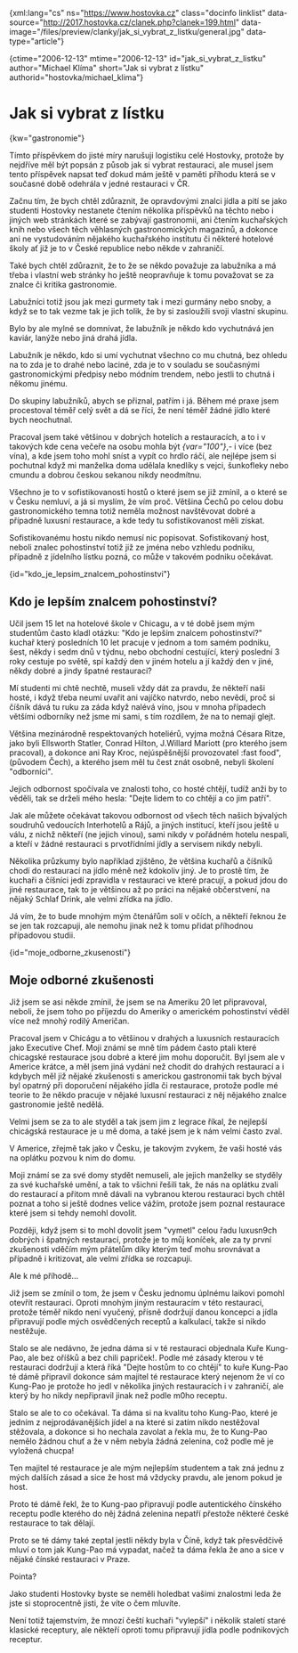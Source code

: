 
{xml:lang="cs" ns="https://www.hostovka.cz" class="docinfo linklist" data-source="http://2017.hostovka.cz/clanek.php?clanek=199.html" data-image="/files/preview/clanky/jak\_si\_vybrat\_z\_listku/general.jpg" data-type="article"}

{ctime="2006-12-13" mtime="2006-12-13" id="jak\_si\_vybrat\_z\_listku" author="Michael Klíma" short="Jak si vybrat z lístku" authorid="hostovka/michael_klima"}

# Jak si vybrat z lístku

<!-- generated attribute kw by user_udpatekw.sh on 2020-04-21, do not edit -->

{kw="gastronomie"}

Tímto příspěvkem do jisté míry narušuji logistiku celé Hostovky, protože by nejdříve měl být popsán z působ jak si vybrat restauraci, ale musel jsem tento příspěvek napsat teď dokud mám ještě v paměti příhodu která se v současné době odehrála v jedné restauraci v ČR.

Začnu tím, že bych chtěl zdůraznit, že opravdovými znalci jídla a pití se jako studenti Hostovky nestanete čtením několika příspěvků na těchto nebo i jiných web stránkách které se zabývají gastronomii, ani čtením kuchařských knih nebo všech těch věhlasných gastronomických magazinů, a dokonce ani ne vystudováním nějakého kuchařského institutu či některé hotelové školy ať již je to v České republice nebo někde v zahraničí.

Také bych chtěl zdůraznit, že to že se někdo považuje za labužníka a má třeba i vlastní web stránky ho ještě neopravňuje k tomu považovat se za znalce či kritika gastronomie.

Labužníci totiž jsou jak mezi gurmety tak i mezi gurmány nebo snoby, a když se to tak vezme tak je jich tolik, že by si zasloužili svoji vlastní skupinu.

Bylo by ale mylné se domnívat, že labužník je někdo kdo vychutnává jen kaviár, lanýže nebo jiná drahá jídla.

Labužník je někdo, kdo si umí vychutnat všechno co mu chutná, bez ohledu na to zda je to drahé nebo laciné, zda je to v souladu se současnými gastronomickými předpisy nebo módním trendem, nebo jestli to chutná i někomu jinému.

Do skupiny labužníků, abych se přiznal, patřím i já. Během mé praxe jsem procestoval téměř celý svět a dá se říci, že není téměř žádné jídlo které bych neochutnal.

Pracoval jsem také většinou v dobrých hotelích a restauracích, a to i v takových kde cena večeře na osobu mohla být  _{var="100"}_,- i více (bez vína), a kde jsem toho mohl sníst a vypít co hrdlo ráčí, ale nejlépe jsem si pochutnal když mi manželka doma udělala knedlíky s vejci, šunkofleky nebo cmundu a dobrou českou sekanou nikdy neodmítnu.

Všechno je to v sofistikovanosti hostů o které jsem se již zmínil, a o které se v Česku nemluví, a já si myslím, že vím proč. Většina Čechů po celou dobu gastronomického temna totiž neměla možnost navštěvovat dobré a případně luxusní restaurace, a kde tedy tu sofistikovanost měli získat.

Sofistikovanému hostu nikdo nemusí nic popisovat. Sofistikovaný host, neboli znalec pohostinství totiž již ze jména nebo vzhledu podniku, případně z jídelního lístku pozná, co může v takovém podniku očekávat.

{id="kdo\_je\_lepsim\_znalcem\_pohostinstvi"}

## Kdo je lepším znalcem pohostinství?

Učil jsem 15 let na hotelové škole v Chicagu, a v té době jsem mým studentům často kladl otázku: "Kdo je lepším znalcem pohostinství?" kuchař který posledních 10 let pracuje v jednom a tom samém podniku, šest, někdy i sedm dnů v týdnu, nebo obchodní cestující, který poslední 3 roky cestuje po světě, spí každý den v jiném hotelu a jí každý den v jiné, někdy dobré a jindy špatné restauraci?

Mí studenti mi chtě nechtě, museli vždy dát za pravdu, že někteří naši hosté, i když třeba neumí uvařit ani vajíčko natvrdo, nebo nevědí, proč si číšník dává tu ruku za záda když nalévá víno, jsou v mnoha případech většími odborníky než jsme mi sami, s tím rozdílem, že na to nemají glejt.

Většina mezinárodně respektovaných hoteliérů, vyjma možná Césara Ritze, jako byli Ellsworth Statler, Conrad Hilton, J.Willard Mariott (pro kterého jsem pracoval), a dokonce ani Ray Kroc, nejúspěšnější provozovatel :fast food", (původem Čech), a kterého jsem měl tu čest znát osobně, nebyli školení "odborníci".

Jejich odbornost spočívala ve znalosti toho, co hosté chtějí, tudíž anži by to věděli, tak se drželi mého hesla: "Dejte lidem to co chtějí a co jim patří".

Jak ale můžete očekávat takovou odbornost od všech těch našich bývalých soudruhů vedoucích Interhotelů a Rájů, a jiných institucí, kteří jsou ještě u válu, z nichž někteří (ne jejich vinou), sami nikdy v pořádném hotelu nespali, a kteří v žádné restauraci s prvotřídními jídly a servisem nikdy nebyli.

Několika průzkumy bylo například zjištěno, že většina kuchařů a číšníků chodí do restaurací na jídlo méně než kdokoliv jiný. Je to prostě tím, že kuchaři a číšníci jedí zpravidla v restauraci ve které pracují, a pokud jdou do jiné restaurace, tak to je většinou až po práci na nějaké občerstvení, na nějaký Schlaf Drink, ale velmi zřídka na jídlo.

Já vím, že to bude mnohým mým čtenářům solí v očích, a někteří řeknou že se jen tak rozcapuji, ale nemohu jinak než k tomu přidat příhodnou případovou studii.

{id="moje\_odborne\_zkusenosti"}

## Moje odborné zkušenosti

Již jsem se asi někde zmínil, že jsem se na Ameriku 20 let připravoval, neboli, že jsem toho po příjezdu do Ameriky o americkém pohostinství věděl více než mnohý rodilý Američan.

Pracoval jsem v Chicágu a to většinou v drahých a luxusních restauracích jako Executive Chef. Moji známí se mně tím pádem často ptali které chicagské restaurace jsou dobré a které jim mohu doporučit. Byl jsem ale v Americe krátce, a měl jsem jiná vydání než chodit do drahých restaurací a i kdybych měl již nějaké zkušenosti s americkou gastronomii tak bych býval byl opatrný při doporučení nějakého jídla či restaurace, protože podle mé teorie to že někdo pracuje v nějaké luxusní restauraci z něj nějakého znalce gastronomie ještě nedělá.

Velmi jsem se za to ale styděl a tak jsem jim z legrace říkal, že nejlepší chicágská restaurace je u mě doma, a také jsem je k nám velmi často zval.

V Americe, zřejmě tak jako v Česku, je takovým zvykem, že vaši hosté vás na oplátku pozvou k nim do domu.

Moji známí se za své domy stydět nemuseli, ale jejich manželky se styděly za své kuchařské umění, a tak to všichni řešili tak, že nás na oplátku zvali do restaurací a přitom mně dávali na vybranou kterou restauraci bych chtěl poznat a toho si ještě dodnes velice vážím, protože jsem poznal restaurace které jsem si tehdy nemohl dovolit.

Později, když jsem si to mohl dovolit jsem "vymetl" celou řadu luxusn9ch dobrých i špatných restaurací, protože je to můj koníček, ale za ty první zkušenosti vděčím mým přátelům díky kterým teď mohu srovnávat a případně i kritizovat, ale velmi zřídka se rozcapuji.

Ale k mé příhodě...

Již jsem se zmínil o tom, že jsem v Česku jednomu úplnému laikovi pomohl otevřít restauraci. Oproti mnohým jiným restauracím v této restauraci, protože téměř nikdo není vyučený, přísně dodržují danou koncepci a jídla připravují podle mých osvědčených receptů a kalkulací, takže si nikdo nestěžuje.

Stalo se ale nedávno, že jedna dáma si v té restauraci objednala Kuře Kung-Pao, ale bez oříšků a bez chili papriček!. Podle mé zásady kterou v té restauraci dodržují a která říká "Dejte hostům to co chtějí" to kuře Kung-Pao té dámě připravil dokonce sám majitel té restaurace který nejenom že ví co Kung-Pao je protože ho jedl v několika jiných restauracích i v zahraničí, ale který by ho nikdy nepřipravil jinak než podle m0ho receptu.

Stalo se ale to co očekával. Ta dáma si na kvalitu toho Kung-Pao, které je jedním z nejprodávanějších jídel a na které si zatím nikdo nestěžoval stěžovala, a dokonce si ho nechala zavolat a řekla mu, že to Kung-Pao nemělo žádnou chuť a že v něm nebyla žádná zelenina, což podle mě je vyložená chucpa!

Ten majitel té restaurace je ale mým nejlepším studentem a tak zná jednu z mých dalších zásad a sice že host má vždycky pravdu, ale jenom pokud je host.

Proto té dámě řekl, že to Kung-pao připravují podle autentického čínského receptu podle kterého do něj žádná zelenina nepatří přestože některé české restaurace to tak dělají.

Proto se té dámy také zeptal jestli někdy byla v Číně, když tak přesvědčivě mluví o tom jak Kung-Pao má vypadat, načež ta dáma řekla že ano a sice v nějaké čínské restauraci v Praze.

Pointa?

Jako studenti Hostovky byste se neměli holedbat vašimi znalostmi leda že jste si stoprocentně jisti, že víte o čem mluvíte.

Není totiž tajemstvím, že mnozí čeští kuchaři "vylepší" i několik staletí staré klasické receptury, ale někteří oproti tomu připravují jídla podle podnikových receptur.

